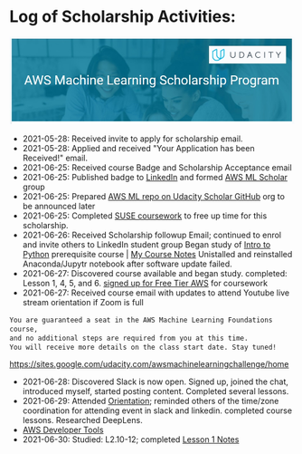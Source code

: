 # Log of Scholarship Activities:
![AWS-ML-acceptance-email-header](https://github.com/EO4wellness/leary-leerie/blob/master/AI-ML-topics/AWS%20Scholarship/Images/2021-06-27_wecome-to-course-email-header.jpg)

* 2021-05-28: Received invite to apply for scholarship email. 
* 2021-05-28: Applied and received "Your Application has been Received!" email.
* 2021-06-25: Received course Badge and Scholarship Acceptance email 
* 2021-06-25: Published badge to [LinkedIn](https://www.linkedin.com/posts/eo4wellness_udacityawsscholars-poweredbyaws-activity-6814247109550764032-SF7U) and formed [AWS ML Scholar](https://www.linkedin.com/groups/12545753/) group
* 2021-06-25: Prepared [AWS ML repo on Udacity Scholar GitHub](https://github.com/UdacityScholars/AWS-ML-Scholars) org to be announced later
* 2021-06-25: Completed [SUSE coursework](https://github.com/EO4wellness/leary-leerie/tree/master/SUSE%20Scholarship) to free up time for this scholarship.  
* 2021-06-26: Received Scholarship followup Email; 
   continued to enrol and invite others to LinkedIn student group 
   Began study of [Intro to Python](https://www.udacity.com/course/introduction-to-python--ud1110) prerequisite course | [My Course Notes](https://github.com/EO4wellness/leary-leerie/tree/master/Intro-to-Python)
   Unistalled and reinstalled Anaconda/Jupytr notebook 
   after software update failed. 
* 2021-06-27: Discovered course available and began study. 
   completed: Lesson 1, 4, 5, and 6. 
   [signed up for Free Tier AWS](https://github.com/EO4wellness/leary-leerie/blob/master/AI-ML-topics/AWS%20Scholarship/Images/Screenshot_20210627-022025_Chrome.jpg) for coursework
* 2021-06-27: Received course email with updates to attend Youtube live stream 
   orientation if Zoom is full 
```
You are guaranteed a seat in the AWS Machine Learning Foundations course, 
and no additional steps are required from you at this time. 
You will receive more details on the class start date. Stay tuned!
```
https://sites.google.com/udacity.com/awsmachinelearningchallenge/home 
* 2021-06-28: Discovered Slack is now open.  Signed up, joined the chat, introduced myself, started posting content. Completed several lessons.
* 2021-06-29: Attended [Orientation](https://github.com/EO4wellness/leary-leerie/blob/master/AI-ML-topics/AWS%20Scholarship/Orientation-notes.md); reminded others of the time/zone coordination for attending event in slack and linkedin. completed course lessons. Researched DeepLens.
* [AWS Developer Tools](https://aws.amazon.com/getting-started/fundamentals-overview/?e=gs2020&p=gsrc)
* 2021-06-30: Studied: L2.10-12; completed [Lesson 1 Notes](https://github.com/EO4wellness/leary-leerie/blob/master/AI-ML-topics/AWS%20Scholarship/lesson1.md)

